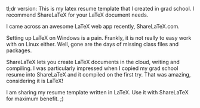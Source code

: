 tl;dr version: This is my latex resume template that I created in grad school. I recommend ShareLaTeX for your LaTeX document needs. 

I came across an awesome LaTeX web app recently, ShareLaTeX.com. 

Setting up LaTeX on Windows is a pain. Frankly, it is not really to easy work with on Linux either. Well, gone are the days of missing class files and packages. 

ShareLaTeX lets you create LaTeX documents in the cloud, writing and compiling. I was particularly impressed when I copied my grad school resume into ShareLaTeX and it compiled on the first try. That was amazing, considering it is LaTeX!

I am sharing my resume template written in LaTeX. Use it with ShareLaTeX for maximum benefit. ;)
